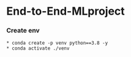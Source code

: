 # End-to-End-MLproject

### Create env 
    * conda create -p venv python==3.8 -y
    * conda activate ./venv